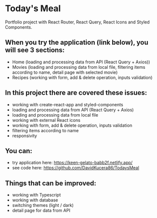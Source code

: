 # Today's Meal 

Portfolio project with React Router, React Query, React Icons and Styled Components.

## When you try the application (link below), you will see 3 sections:
- Home (loading and processing data from API (React Query + Axios))
- Movies (loading and processing data from local file, filtering items according to name, detail page with selected movie)
- Recipes (working with form, add & delete operation, inputs validation)


## In this project there are covered these issues:
- working with create-react-app and styled-components
- loading and processing data from API (React Query + Axios)
- loading and processing data from local file
- working with external React icons
- working with form, add & delete operation, inputs validation
- filtering items according to name
- responsivity

## You can:
- try application here: https://keen-gelato-babb2f.netlify.app/
- see code here: https://github.com/DavidKucera86/TodaysMeal

## Things that can be improved:
- working with Typescript
- working with database
- switching themes (light / dark)
- detail page for data from API
